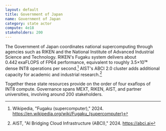 ```yaml
---
layout: default
title: Government of Japan
name: Government of Japan
category: state actor
compute: 4e18
stakeholders: 200
---
```


The Government of Japan coordinates national supercomputing through agencies such as
RIKEN and the National Institute of Advanced Industrial Science and Technology.
RIKEN's Fugaku system delivers about 0.442 exaFLOPS of FP64 performance, equivalent to
roughly 3.5×10¹⁸ dense INT8 operations per second.[^1]
AIST's ABCI 2.0 cluster adds additional capacity for academic and industrial research.[^2]

Together these state resources provide on the order of four exaflops of INT8 compute.
Governance spans MEXT, RIKEN, AIST, and partner universities, involving around 200
stakeholders.

[^1]: Wikipedia, "Fugaku (supercomputer)," 2024. <https://en.wikipedia.org/wiki/Fugaku_(supercomputer)>
[^2]: AIST, "AI Bridging Cloud Infrastructure (ABCI)," 2024. <https://abci.ai>

